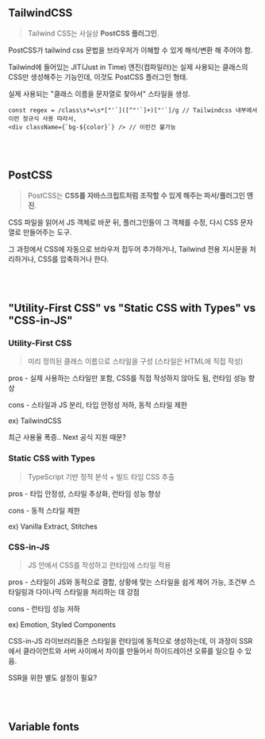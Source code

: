 ## TailwindCSS

> Tailwind CSS는 사실상 **PostCSS 플러그인**.

PostCSS가 tailwind css 문법을 브라우저가 이해할 수 있게 해석/변환 해 주어야 함.

Tailwind에 들어있는 JIT(Just in Time) 엔진(컴파일러)는 실제 사용되는 클래스의 CSS만 생성해주는 기능인데, 이것도 PostCSS 플러그인 형태.

실제 사용되는 "클래스 이름을 문자열로 찾아서" 스타일을 생성.

```tsx
const regex = /class\s*=\s*["'`]([^"'`]+)["'`]/g // Tailwindcss 내부에서 이런 정규식 사용 따라서,
<div className={`bg-${color}`} /> // 이런건 불가능
```

<br><br>

## PostCSS

> PostCSS는 **CSS를 자바스크립트처럼 조작할 수 있게 해주는 파서/플러그인 엔진**.

CSS 파일을 읽어서 JS 객체로 바꾼 뒤, 플러그인들이 그 객체를 수정, 다시 CSS 문자열로 만들어주는 도구.

그 과정에서 CSS에 자동으로 브라우저 접두어 추가하거나, Tailwind 전용 지시문을 처리하거나, CSS를 압축하거나 한다.

<br><br>

## "Utility-First CSS" vs "Static CSS with Types" vs "CSS-in-JS"

### Utility-First CSS

> 미리 정의된 클래스 이름으로 스타일을 구성 (스타일은 HTML에 직접 작성)

pros - 실제 사용하는 스타일만 포함, CSS를 직접 작성하지 않아도 됨, 런타임 성능 향상

cons - 스타일과 JS 분리, 타입 안정성 저하, 동적 스타일 제한

ex) TailwindCSS

최근 사용율 폭증.. Next 공식 지원 때문?

### Static CSS with Types

> TypeScript 기반 정적 분석 + 빌드 타임 CSS 추출

pros - 타입 안정성, 스타일 추상화, 런타임 성능 향상

cons - 동적 스타일 제한

ex) Vanilla Extract, Stitches

### CSS-in-JS

> JS 안에서 CSS를 작성하고 런타임에 스타일 적용

pros - 스타일이 JS와 동적으로 결합, 상황에 맞는 스타일을 쉽게 제어 가능, 조건부 스타일링과 다이나믹 스타일을 처리하는 데 강점

cons - 런타임 성능 저하

ex) Emotion, Styled Components

CSS-in-JS 라이브러리들은 스타일을 런타임에 동적으로 생성하는데, 이 과정이 SSR에서 클라이언트와 서버 사이에서 차이를 만들어서 하이드레이션 오류를 일으킬 수 있음.

SSR을 위한 별도 설정이 필요?

<br><br>

## Variable fonts
